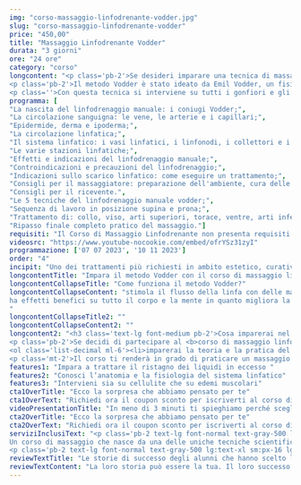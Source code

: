 ```yaml
---
img: "corso-massaggio-linfodrenante-vodder.jpg"
slug: "corso-massaggio-linfodrenante-vodder"
price: "450,00"
title: "Massaggio Linfodrenante Vodder"
durata: "3 giorni"
ore: "24 ore"
category: "corso"
longcontent: "<p class='pb-2'>Se desideri imparare una tecnica di massaggio manuale che agisce direttamente sul sistema linfatico, questo è il corso giusto per te.</p> 
<p class='pb-2'>Il metodo Vodder è stato ideato da Emil Vodder, un fisioterapista danese che ha studiato a fondo il sistema linfatico e ha elaborato una tecnica efficace e scientificamente provata. È il più riconosciuto a livello internazionale tra i metodi di linfodrenaggio manuale.</p> 
<p class=''>Con questa tecnica si interviene su tutti i gonfiori e gli edemi causati da ristagni linfatici e problemi al sistema di drenaggio.</p>"
programma: [
"La nascita del linfodrenaggio manuale: i coniugi Vodder;",
"La circolazione sanguigna: le vene, le arterie e i capillari;",
"Epidermide, derma e ipoderma;",
"La circolazione linfatica;",
"Il sistema linfatico: i vasi linfatici, i linfonodi, i collettori e i dotti linfatici;",
"Le varie stazioni linfatiche;",
"Effetti e indicazioni del linfodrenaggio manuale;",
"Controindicazioni e precauzioni del linfodrenaggio;",
"Indicazioni sullo scarico linfatico: come eseguire un trattamento;",
"Consigli per il massaggiatore: preparazione dell'ambiente, cura delle mani e abbigliamento;",
"Consigli per il ricevente.",
"Le 5 tecniche del linfodrenaggio manuale vodder;",
"Sequenza di lavoro in posizione supina e prona;",
"Trattamento di: collo, viso, arti superiori, torace, ventre, arti inferiori, regione dorsale, lombare e glutei;",
"Ripasso finale completo pratico del massaggio."]
requisiti: "Il Corso di Massaggio Linfodrenante non presenta requisiti ed è aperto a tutti."
videosrc: "https://www.youtube-nocookie.com/embed/ofrYSz31zyI"
programmazione: ['07 07 2023', '10 11 2023']  
order: "4"
incipit: "Uno dei trattamenti più richiesti in ambito estetico, curativo e sportivo. Di cosa stiamo parlando? Del corso di massaggio linfodrenante. Scopri ora la nostra offerta formativa."
longcontentTitle: "Impara il metodo Vodder con il corso di massaggio linfodrenante"            
longcontentCollapseTitle: "Come funziona il metodo Vodder?"
longcontentCollapseContent: "stimola il flusso della linfa con delle manualità delicate, precise e ritmiche, seguendo il percorso dei capillari, dei vasi, dei collettori, dei tronchi e dei linfonodi linfatici;
ha effetti benefici su tutto il corpo e la mente in quanto migliora la circolazione sanguigna e linfatica, elimina le tossine, riduce i gonfiori e gli edemi, rafforza il sistema immunitario, rilassa il sistema nervoso, tonifica la pelle e i tessuti.
"
longcontentCollapseTitle2: ""
longcontentCollapseContent2: ""
longcontent2: "<h3 class='text-lg font-medium pb-2'>Cosa imparerai nel corso di massaggio linfodrenante Vodder?</h3>
<p class='pb-2'>Se decidi di partecipare al <b>corso di massaggio linfodrenante Vodder:</b></p> 
<ol class='list-decimal ml-6'><li>imparerai la teoria e la pratica del massaggio manuale con il metodo Vodder;</li><li>studierai l’anatomia e la fisiologia del sistema linfatico;</li><li>approfondirai le tecniche di manipolazione con le mani.</li></ol>
<p class='mt-2'>Il corso ti renderà in grado di praticare un massaggio manuale con il metodo Vodder efficace e sicuro, ottenendo un’azione drenante e depurativa su tutto il sistema linfatico.</p>"
features1: "Impara a trattare il ristagno dei liquidi in eccesso "
features2: "Conosci l’anatomia e la fisiologia del sistema linfatico"
features3: "Intervieni sia su cellulite che su edemi muscolari"  
cta1OverTitle: "Ecco la sorpresa che abbiamo pensato per te"
cta1OverText: "Richiedi ora il coupon sconto per iscriverti al corso di massaggio linfodrenante vodder"
videoPresentationTitle: "In meno di 3 minuti ti spieghiamo perché scegliere il corso di massaggio linfodrenante Vodder"
cta2OverTitle: "Ecco la sorpresa che abbiamo pensato per te"
cta2OverText: "Richiedi ora il coupon sconto per iscriverti al corso di massaggio linfodrenante vodder"
serviziInclusiText: "<p class='pb-2 text-lg font-normal text-gray-500 lg:text-xl sm:px-16 lg:px-48 text-justify'>
Un corso di massaggio che nasce da una delle uniche tecniche scientificamente provate. Un corso di massaggio che tratta a fondo il sistema linfatico e la sua anatomia. Un corso che ti permetterà di eseguire il massaggio linfodrenante in completa autonomia.</p>
<p class='pb-2 text-lg font-normal text-gray-500 lg:text-xl sm:px-16 lg:px-48 text-justify'>Cosa aspetti? Chiedi subito maggiori info su come partecipare a quest’eccellente formazione coi migliori docenti nel campo del benessere.</p>"
reviewTextTitle: "Le storie di successo degli alunni che hanno scelto la nostra scuola di massaggio"        
reviewTextContent: "La loro storia può essere la tua. Il loro successo puoi ottenerlo anche tu. Cosa aspetti? Scegli anche tu di essere finalmente felice del lavoro che scegli." 
---
```

